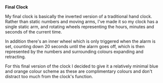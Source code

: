 <b>Final Clock</b>

My final clock is basically the inverted version of a traditional hand clock. Rather than static numbers and moving arms, I've made it so my clock has a single static arm, and rotating wheels representing the hours, minutes and seconds of the current time. 

In addition there's an inner wheel which is only triggered when the alarm is set, counting down 20 seconds until the alarm goes off, which is then represented by the numbers and surrounding colours expanding and retracting.

For this final version of the clock I decided to give it a relatively minimal blue and orange colour scheme as these are complimentary colours and don't distract too much from the clock's function.




